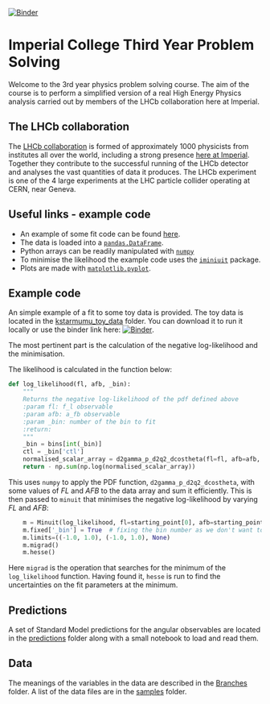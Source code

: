 [![Binder](https://mybinder.org/badge_logo.svg)](https://mybinder.org/v2/gh/mesmith75/ic-teach-kstmumu-public/main?filepath=starter_notebook.ipynb)

# Imperial College Third Year Problem Solving

Welcome to the 3rd year physics problem solving course. The aim of the course is to perform a simplified version of a real High Energy Physics analysis carried out by members of the LHCb collaboration here at Imperial.

## The LHCb collaboration

The [LHCb collaboration](http://lhcb-public.web.cern.ch/) is formed of approximately 1000 physicists from institutes all over the world, including a strong presence [here at Imperial](https://www.imperial.ac.uk/high-energy-physics/research/experiments/lhcb/). Together they contribute to the successful running of the LHCb detector and analyses the vast quantities of data it produces. The LHCb experiment is one of the 4 large experiments at the LHC particle collider operating at CERN, near Geneva. 

## Useful links - example code

- An example of some fit code can be found [here](https://github.com/mesmith75/ic-teach-kstmumu-public/blob/main/starter_notebook.ipynb).
- The data is loaded into a [`pandas.DataFrame`](https://pandas.pydata.org/docs/reference/api/pandas.DataFrame.html).
- Python arrays can be readily manipulated with [`numpy`](https://numpy.org/)
- To minimise the likelihood the example code uses the [`iminiuit`](https://pypi.org/project/iminuit/) package.
- Plots are made with [`matplotlib.pyplot`](https://matplotlib.org/stable/api/_as_gen/matplotlib.pyplot.html).

## Example code

An simple example of a fit to some toy data is provided. The toy data is located in the [kstarmumu_toy_data](kstarmumu_toy_data) folder. You can download it to run it locally or use the binder link here: [![Binder](https://mybinder.org/badge_logo.svg)](https://mybinder.org/v2/gh/mesmith75/ic-teach-kstmumu-public/main?filepath=starter_notebook.ipynb).

The most pertinent part is the calculation of the negative log-likelihood and the minimisation.

The likelihood is calculated in the function below:
```python
def log_likelihood(fl, afb, _bin):
    """
    Returns the negative log-likelihood of the pdf defined above
    :param fl: f_l observable
    :param afb: a_fb observable
    :param _bin: number of the bin to fit
    :return:
    """
    _bin = bins[int(_bin)]
    ctl = _bin['ctl']
    normalised_scalar_array = d2gamma_p_d2q2_dcostheta(fl=fl, afb=afb, cos_theta_l=ctl)
    return - np.sum(np.log(normalised_scalar_array))
```
This uses `numpy` to apply the PDF function, `d2gamma_p_d2q2_dcostheta`, with some values of *FL* and *AFB* to the data array and sum it efficiently. This is then passed to `minuit` that minimises the negative log-likelihood by varying *FL* and *AFB*:
```python
    m = Minuit(log_likelihood, fl=starting_point[0], afb=starting_point[1], _bin=i)
    m.fixed['_bin'] = True  # fixing the bin number as we don't want to optimize it
    m.limits=((-1.0, 1.0), (-1.0, 1.0), None)
    m.migrad()
    m.hesse()
```
Here `migrad` is the operation that searches for the minimum of the `log_likelihood` function. Having found it, `hesse` is run to find the uncertainties on the fit parameters at the minimum.


## Predictions

A set of Standard Model predictions for the angular observables are located in the [predictions](predictions) folder along with a small notebook to load and read them.

## Data

The meanings of the variables in the data are described in the [Branches](Branches/README.md) folder. A list of the data files are in the [samples](samples/README.md) folder.
